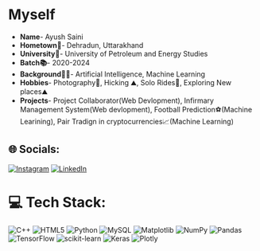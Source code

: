# Myself
* **Name**- Ayush Saini
* **Hometown🏡**- Dehradun, Uttarakhand
* **University🏫**- University of Petroleum and Energy Studies
* **Batch📚**- 2020-2024
* **Background🧑‍💻**- Artificial Intelligence, Machine Learning
* **Hobbies**- Photography📸, Hicking ⛰️, Solo Rides🚵, Exploring New places⛰️
* **Projects**- Project Collaborator(Web Devlopment), Infirmary Management System(Web devlopment), Football Prediction⚽️(Machine Learining), Pair Tradign in cryptocurrencies📈(Machine Learning)

## 🌐 Socials:
[![Instagram](https://img.shields.io/badge/Instagram-%23E4405F.svg?logo=Instagram&logoColor=white)](https://instagram.com/a.ayush_s) [![LinkedIn](https://img.shields.io/badge/LinkedIn-%230077B5.svg?logo=linkedin&logoColor=white)](https://linkedin.com/in/ayush-saini-b23314237/) 

# 💻 Tech Stack:
![C++](https://img.shields.io/badge/c++-%2300599C.svg?style=for-the-badge&logo=c%2B%2B&logoColor=white) ![HTML5](https://img.shields.io/badge/html5-%23E34F26.svg?style=for-the-badge&logo=html5&logoColor=white) ![Python](https://img.shields.io/badge/python-3670A0?style=for-the-badge&logo=python&logoColor=ffdd54) ![MySQL](https://img.shields.io/badge/mysql-%2300000f.svg?style=for-the-badge&logo=mysql&logoColor=white) ![Matplotlib](https://img.shields.io/badge/Matplotlib-%23ffffff.svg?style=for-the-badge&logo=Matplotlib&logoColor=black) ![NumPy](https://img.shields.io/badge/numpy-%23013243.svg?style=for-the-badge&logo=numpy&logoColor=white) ![Pandas](https://img.shields.io/badge/pandas-%23150458.svg?style=for-the-badge&logo=pandas&logoColor=white) ![TensorFlow](https://img.shields.io/badge/TensorFlow-%23FF6F00.svg?style=for-the-badge&logo=TensorFlow&logoColor=white) ![scikit-learn](https://img.shields.io/badge/scikit--learn-%23F7931E.svg?style=for-the-badge&logo=scikit-learn&logoColor=white) ![Keras](https://img.shields.io/badge/Keras-%23D00000.svg?style=for-the-badge&logo=Keras&logoColor=white) ![Plotly](https://img.shields.io/badge/Plotly-%233F4F75.svg?style=for-the-badge&logo=plotly&logoColor=white)





